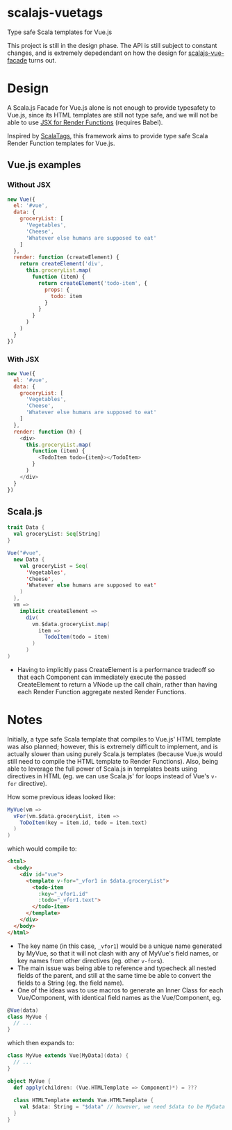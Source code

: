 # scalajs-vuetags
Type safe Scala templates for Vue.js

This project is still in the design phase. The API is still subject to constant changes, and is extremely depedendant on how the design for [scalajs-vue-facade](https://github.com/daniel-shuy/scalajs-vue-facade) turns out.

# Design
A Scala.js Facade for Vue.js alone is not enough to provide typesafety to Vue.js, since its HTML templates are still not type safe, and we will not be able to use [JSX for Render Functions](https://vuejs.org/v2/guide/render-function.html#JSX) (requires Babel).

Inspired by [ScalaTags](https://github.com/lihaoyi/scalatags), this framework aims to provide type safe Scala Render Function templates for Vue.js.

## Vue.js examples
### Without JSX
```javascript
new Vue({
  el: '#vue',
  data: {
    groceryList: [
      'Vegetables',
      'Cheese',
      'Whatever else humans are supposed to eat'
    ]
  },
  render: function (createElement) {
    return createElement('div',
      this.groceryList.map(
        function (item) {
          return createElement('todo-item', {
            props: {
              todo: item
            }
          }
        }
      )
    )
  }
})
```

### With JSX
```javascript
new Vue({
  el: '#vue',
  data: {
    groceryList: [
      'Vegetables',
      'Cheese',
      'Whatever else humans are supposed to eat'
    ]
  },
  render: function (h) {
    <div>
      this.groceryList.map(
        function (item) {
          <TodoItem todo={item}></TodoItem>
        }
      )
    </div>
  }
})
```

## Scala.js
```scala
trait Data {
  val groceryList: Seq[String]
}

Vue("#vue", 
  new Data {
    val groceryList = Seq(
      'Vegetables',
      'Cheese',
      'Whatever else humans are supposed to eat'
    )
  },
  vm =>
    implicit createElement =>
      div(
        vm.$data.groceryList.map(
          item =>
            TodoItem(todo = item)
        )
      )
)
```
- Having to implicitly pass CreateElement is a performance tradeoff so that each Component can immediately execute the passed CreateElement to return a VNode up the call chain, rather than having each Render Function aggregate nested Render Functions.

# Notes

Initially, a type safe Scala template that compiles to Vue.js' HTML template was also planned; however, this is extremely difficult to implement, and is actually slower than using purely Scala.js templates (because Vue.js would still need to compile the HTML template to Render Functions). Also, being able to leverage the full power of Scala.js in templates beats using directives in HTML (eg. we can use Scala.js' for loops instead of Vue's `v-for` directive).

How some previous ideas looked like:

```scala
MyVue(vm =>
  vFor(vm.$data.groceryList, item =>
    ToDoItem(key = item.id, todo = item.text)
  )
)
```
which would compile to:
```html
<html>
  <body>
    <div id="vue">
      <template v-for="_vfor1 in $data.groceryList">
        <todo-item
          :key="_vfor1.id"
          :todo="_vfor1.text">
        </todo-item>
      </template>
    </div>
  </body>
</html>
```
- The key name (in this case, `_vfor1`) would be a unique name generated by MyVue, so that it will not clash with any of MyVue's field names, or key names from other directives (eg. other `v-for`s).
- The main issue was being able to reference and typecheck all nested fields of the parent, and still at the same time be able to convert the fields to a String (eg. the field name).
- One of the ideas was to use macros to generate an Inner Class for each Vue/Component, with identical field names as the Vue/Component, eg.
```scala
@Vue(data)
class MyVue {
  // ...
}
```
which then expands to:
```scala
class MyVue extends Vue[MyData](data) {
  // ...
}

object MyVue {
  def apply(children: (Vue.HTMLTemplate => Component)*) = ???
  
  class HTMLTemplate extends Vue.HTMLTemplate {
    val $data: String = "$data" // however, we need $data to be MyData type for type safety and to access $data's fields
  }
}
```
